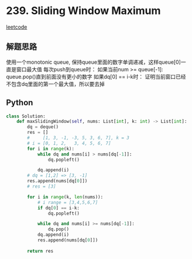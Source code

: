 # 239. Sliding Window Maximum
[leetcode](https://leetcode.com/problems/sliding-window-maximum/description/)
## 解题思路
使用一个monotonic queue, 保持queue里面的数字单调递减，这样queue[0]一直是窗口最大值
每次push到queue时： 如果当前num >= queue[-1]: queue.pop()直到前面没有更小的数字
如果dq[0] == i-k时： 证明当前窗口已经不包含dq里面的第一个最大值，所以要去掉

## Python
```python
class Solution:
    def maxSlidingWindow(self, nums: List[int], k: int) -> List[int]:
        dq = deque()
        res = []
        #     [1, 3, -1, -3, 5, 3, 6, 7], k = 3
        # i = [0, 1, 2,   3, 4, 5, 6, 7] 
        for i in range(k):
            while dq and nums[i] > nums[dq[-1]]:
                dq.popleft()

            dq.append(i)
        # dq = [1,2] => [3, -1]
        res.append(nums[dq[0]])
        # res = [3]

        for i in range(k, len(nums)):
            # i range = [3,4,5,6,7] 
            if dq[0] == i-k:
                dq.popleft()

            while dq and nums[i] >= nums[dq[-1]]:
                dq.pop()
            dq.append(i)
            res.append(nums[dq[0]])
            
        return res
```